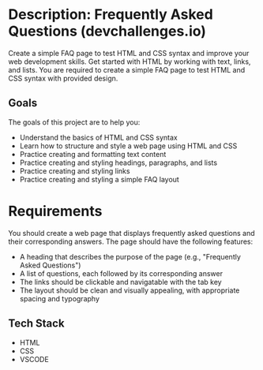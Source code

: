# Description: Frequently Asked Questions (devchallenges.io)
Create a simple FAQ page to test HTML and CSS syntax and improve your web development skills. Get started with HTML by working with text, links, and lists.
You are required to create a simple FAQ page to test HTML and CSS syntax with provided design.

## Goals
The goals of this project are to help you:

- Understand the basics of HTML and CSS syntax
- Learn how to structure and style a web page using HTML and CSS
- Practice creating and formatting text content
- Practice creating and styling headings, paragraphs, and lists
- Practice creating and styling links
- Practice creating and styling a simple FAQ layout

# Requirements
You should create a web page that displays frequently asked questions and their corresponding answers. The page should have the following features:

- A heading that describes the purpose of the page (e.g., "Frequently Asked Questions")
- A list of questions, each followed by its corresponding answer
- The links should be clickable and navigatable with the tab key
- The layout should be clean and visually appealing, with appropriate spacing and typography

## Tech Stack
- HTML
- CSS
- VSCODE
